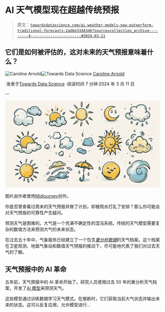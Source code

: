 # AI 天气模型现在超越传统预报

> 原文：[`towardsdatascience.com/ai-weather-models-now-outperform-traditional-forecasts-2ad6e33d4346?source=collection_archive---------4-----------------------#2024-03-11`](https://towardsdatascience.com/ai-weather-models-now-outperform-traditional-forecasts-2ad6e33d4346?source=collection_archive---------4-----------------------#2024-03-11)

## 它们是如何被评估的，这对未来的天气预报意味着什么？

[](https://medium.com/@caroline.arnold_63207?source=post_page---byline--2ad6e33d4346--------------------------------)![Caroline Arnold](https://medium.com/@caroline.arnold_63207?source=post_page---byline--2ad6e33d4346--------------------------------)[](https://towardsdatascience.com/?source=post_page---byline--2ad6e33d4346--------------------------------)![Towards Data Science](https://towardsdatascience.com/?source=post_page---byline--2ad6e33d4346--------------------------------) [Caroline Arnold](https://medium.com/@caroline.arnold_63207?source=post_page---byline--2ad6e33d4346--------------------------------)

·发表于[Towards Data Science](https://towardsdatascience.com/?source=post_page---byline--2ad6e33d4346--------------------------------) ·阅读时间 7 分钟·2024 年 3 月 11 日

--

![](img/9edb004aad336d55303d7823f749818d.png)

图片由作者使用[Midjourney](https://www.midjourney.com/jobs/e2c08feb-e55b-4151-b007-e427b651ffa1?index=0)创作。

你是否曾查看过周末的天气预报并做了计划，却被雨水打乱了安排？那么你可能会对天气预报的可靠性产生疑问。

预测天气是困难的。大气是一个充满不确定性的混沌系统。传统的天气模型需要复杂的数值方法来预测大气的未来状态。

在过去五十年中，气象服务已经建立了一个包含[*重分析数据*](https://climate.copernicus.eu/climate-reanalysis)的天气档案。这个档案在卫星观测、地面气象站和数值天气预报的推动下，尽可能地代表了我们对过去天气的了解。

## 天气预报中的 AI 革命

五年前，天气预报中的 AI 革命开始了。研究人员使用过去 50 年的重分析天气档案，开发了[AI 模型](https://github.com/pangeo-data/WeatherBench)来预测天气。

这些模型通过训练数据学习天气模式。在推断时，它们获取当前大气状态并输出未来的状态。这可以反复应用，允许模型进行…
